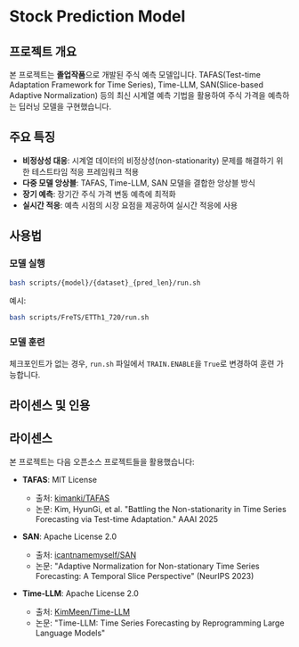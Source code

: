 # Stock Prediction Model

## 프로젝트 개요

본 프로젝트는 **졸업작품**으로 개발된 주식 예측 모델입니다. TAFAS(Test-time Adaptation Framework for Time Series), Time-LLM, SAN(Slice-based Adaptive Normalization) 등의 최신 시계열 예측 기법을 활용하여 주식 가격을 예측하는 딥러닝 모델을 구현했습니다.

## 주요 특징

- **비정상성 대응**: 시계열 데이터의 비정상성(non-stationarity) 문제를 해결하기 위한 테스트타임 적응 프레임워크 적용
- **다중 모델 앙상블**: TAFAS, Time-LLM, SAN 모델을 결합한 앙상블 방식
- **장기 예측**: 장기간 주식 가격 변동 예측에 최적화
- **실시간 적응**: 예측 시점의 시장 요점을 제공하여 실시간 적응에 사용


## 사용법

### 모델 실행
```bash
bash scripts/{model}/{dataset}_{pred_len}/run.sh
```

예시:
```bash
bash scripts/FreTS/ETTh1_720/run.sh
```

### 모델 훈련
체크포인트가 없는 경우, `run.sh` 파일에서 `TRAIN.ENABLE`을 `True`로 변경하여 훈련 가능합니다.

## 라이센스 및 인용

## 라이센스
본 프로젝트는 다음 오픈소스 프로젝트들을 활용했습니다:

- **TAFAS**: MIT License  
  - 출처: [kimanki/TAFAS](https://github.com/kimanki/TAFAS)
  - 논문: Kim, HyunGi, et al. "Battling the Non-stationarity in Time Series Forecasting via Test-time Adaptation." AAAI 2025

- **SAN**: Apache License 2.0  
  - 출처: [icantnamemyself/SAN](https://github.com/icantnamemyself/SAN)
  - 논문: "Adaptive Normalization for Non-stationary Time Series Forecasting: A Temporal Slice Perspective" (NeurIPS 2023)

- **Time-LLM**: Apache License 2.0  
  - 출처: [KimMeen/Time-LLM](https://github.com/KimMeen/Time-LLM)
  - 논문: "Time-LLM: Time Series Forecasting by Reprogramming Large Language Models"